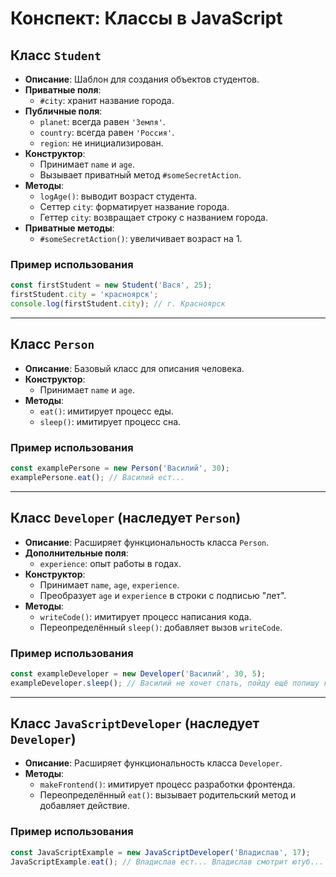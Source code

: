 # Конспект: Классы в JavaScript

## Класс `Student`
- **Описание**: Шаблон для создания объектов студентов.
- **Приватные поля**:
  - `#city`: хранит название города.
- **Публичные поля**:
  - `planet`: всегда равен `'Земля'`.
  - `country`: всегда равен `'Россия'`.
  - `region`: не инициализирован.
- **Конструктор**:
  - Принимает `name` и `age`.
  - Вызывает приватный метод `#someSecretAction`.
- **Методы**:
  - `logAge()`: выводит возраст студента.
  - Сеттер `city`: форматирует название города.
  - Геттер `city`: возвращает строку с названием города.
- **Приватные методы**:
  - `#someSecretAction()`: увеличивает возраст на 1.

### Пример использования
```javascript
const firstStudent = new Student('Вася', 25);
firstStudent.city = 'красноярск';
console.log(firstStudent.city); // г. Красноярск
```

---

## Класс `Person`
- **Описание**: Базовый класс для описания человека.
- **Конструктор**:
  - Принимает `name` и `age`.
- **Методы**:
  - `eat()`: имитирует процесс еды.
  - `sleep()`: имитирует процесс сна.

### Пример использования
```javascript
const examplePersone = new Person('Василий', 30);
examplePersone.eat(); // Василий ест...
```

---

## Класс `Developer` (наследует `Person`)
- **Описание**: Расширяет функциональность класса `Person`.
- **Дополнительные поля**:
  - `experience`: опыт работы в годах.
- **Конструктор**:
  - Принимает `name`, `age`, `experience`.
  - Преобразует `age` и `experience` в строки с подписью "лет".
- **Методы**:
  - `writeCode()`: имитирует процесс написания кода.
  - Переопределённый `sleep()`: добавляет вызов `writeCode`.

### Пример использования
```javascript
const exampleDeveloper = new Developer('Василий', 30, 5);
exampleDeveloper.sleep(); // Василий не хочет спать, пойду ещё попишу код...
```

---

## Класс `JavaScriptDeveloper` (наследует `Developer`)
- **Описание**: Расширяет функциональность класса `Developer`.
- **Методы**:
  - `makeFrontend()`: имитирует процесс разработки фронтенда.
  - Переопределённый `eat()`: вызывает родительский метод и добавляет действие.

### Пример использования
```javascript
const JavaScriptExample = new JavaScriptDeveloper('Владислав', 17);
JavaScriptExample.eat(); // Владислав ест... Владислав смотрит ютуб...
```